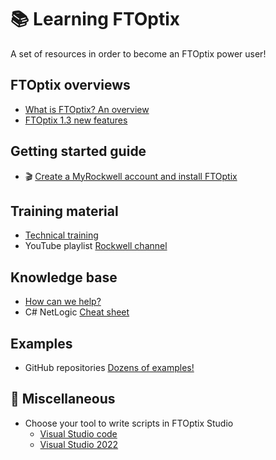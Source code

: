 # 📚 Learning FTOptix
A set of resources in order to become an FTOptix power user!

## FTOptix overviews
- [What is FTOptix? An overview](https://github.com/massimovar/LearningFTOptix/blob/main/pdf/FTOpti_Overview.pdf)
- [FTOptix 1.3 new features](https://github.com/massimovar/LearningFTOptix/blob/main/pdf/FTOptix%20v1.3.pdf)

## Getting started guide 
- 🎬 [Create a MyRockwell account and install FTOptix](https://github.com/massimovar/LearningFTOptix/blob/main/pdf/FTOptix_Getting_Started_Guide.pdf)

## Training material
- [Technical training](https://github.com/massimovar/LearningFTOptix/blob/main/pdf/FTOptix_Technical_training.pdf)
- YouTube playlist [Rockwell channel](https://www.youtube.com/playlist?list=PL3K_BigUXJ1M1-JpRiwIIhzJUbhwtK3yy)

## Knowledge base
- [How can we help?](https://rockwellautomation.custhelp.com/app/home)
- C# NetLogic [Cheat sheet](https://github.com/FactoryTalk-Optix/NetLogic_CheatSheet)

## Examples
- GitHub repositories  [Dozens of examples!](https://github.com/FactoryTalk-Optix)

## 🔧 Miscellaneous
- Choose your tool to write scripts in FTOptix Studio
  - [Visual Studio code](https://code.visualstudio.com/)
  - [Visual Studio 2022](https://visualstudio.microsoft.com/it/vs/)
